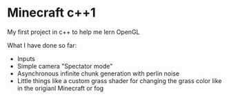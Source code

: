 # Minecraft c++1
 
My first project in c++ to help me lern OpenGL

What I have done so far:
- Inputs
- Simple camera "Spectator mode"
- Asynchronous infinite chunk generation with perlin noise
- Little things like a custom grass shader for changing the grass color like in the origianl Minecraft or fog

